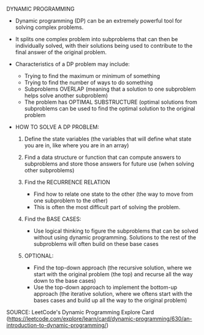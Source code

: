 DYNAMIC PROGRAMMING 

 - Dynamic programming (DP) can be an extremely powerful tool for solving complex problems.
 - It splits one complex problem into subproblems that can then be individually solved, with their solutions being used to contribute to the final answer of the original problem. 
 - Characteristics of a DP problem may include:
    - Trying to find the maximum or minimum of something 
    - Trying to find the number of ways to do something 
    - Subproblems OVERLAP (meaning that a solution to one subproblem helps solve another subproblem)
    - The problem has OPTIMAL SUBSTRUCTURE (optimal solutions from subproblems can be used to find the optimal solution to the original problem

 - HOW TO SOLVE A DP PROBLEM:
    1. Define the state variables (the variables that will define what state you are in, like where you are in an array)
    2. Find a data structure or function that can compute answers to subproblems and store those answers for future use (when solving other subproblems)
    3. Find the RECURRENCE RELATION
        - Find how to relate one state to the other (the way to move from one subproblem to the other)
        - This is often the most difficult part of solving the problem.
    4. Find the BASE CASES:
        - Use logical thinking to figure the subproblems that can be solved without using dynamic programming. Solutions to the rest of the subproblems will often build           on these base cases  

    5. OPTIONAL:
        - Find the top-down approach (the recursive solution, where we start with the original problem (the top) and recurse all the way down to the base cases)
        - Use the top-down approach to implement the bottom-up approach (the iterative solution, where we oftens start with the bases cases and build up all the way to             the original problem)


SOURCE:
LeetCode's Dynamic Programming Explore Card (https://leetcode.com/explore/learn/card/dynamic-programming/630/an-introduction-to-dynamic-programming/)
